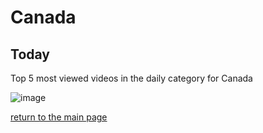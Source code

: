 # Canada

## Today
Top 5 most viewed videos in the daily category for Canada


![image](/images/main/daily/ca-dailytop5Last7Days.jpeg)

[return to the main page](/main)